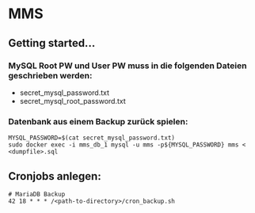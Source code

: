 # MMS

## Getting started...

### MySQL Root PW und User PW muss in die folgenden Dateien geschrieben werden:
- secret_mysql_password.txt
- secret_mysql_root_password.txt

### Datenbank aus einem Backup zurück spielen:
```
MYSQL_PASSWORD=$(cat secret_mysql_password.txt)
sudo docker exec -i mms_db_1 mysql -u mms -p${MYSQL_PASSWORD} mms < <dumpfile>.sql
```

## Cronjobs anlegen:

```
# MariaDB Backup
42 18 * * * /<path-to-directory>/cron_backup.sh
```
